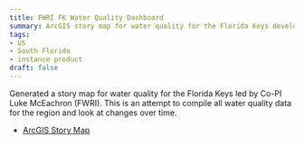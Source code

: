 ```yaml
---
title: FWRI FK Water Quality Dashboard
summary: ArcGIS story map for water quality for the Florida Keys developed by FWRI.
tags:
- US
- South Florida
- instance product
draft: false
---
```


Generated a story map for water quality for the Florida Keys led by Co-PI Luke McEachron (FWRI).
This is an attempt to compile all water quality data for the region and look at changes over time.

* [ArcGIS Story Map](https://storymaps.arcgis.com/stories/52a114b2d89d4e60ac3fd75d713d90f7)
